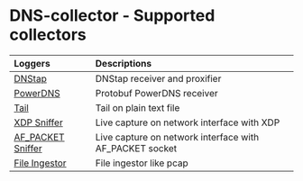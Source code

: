 # DNS-collector - Supported collectors

| Loggers                                    | Descriptions                                          |
| :------------------------------------------|:------------------------------------------------------|
| [DNStap](collectors/collector_dnstap.md)              | DNStap receiver and proxifier |
| [PowerDNS](collectors/collector_powerdns.md)          | Protobuf PowerDNS receiver |
| [Tail](collectors/collector_tail.md)                  | Tail on plain text file |
| [XDP Sniffer](collectors/collector_xdp.md)            | Live capture on network interface with XDP |
| [AF_PACKET Sniffer](collectors/collector_afpacket.md) | Live capture on network interface with AF_PACKET socket |
| [File Ingestor](collectors/collector_file.md)         | File ingestor like pcap |
